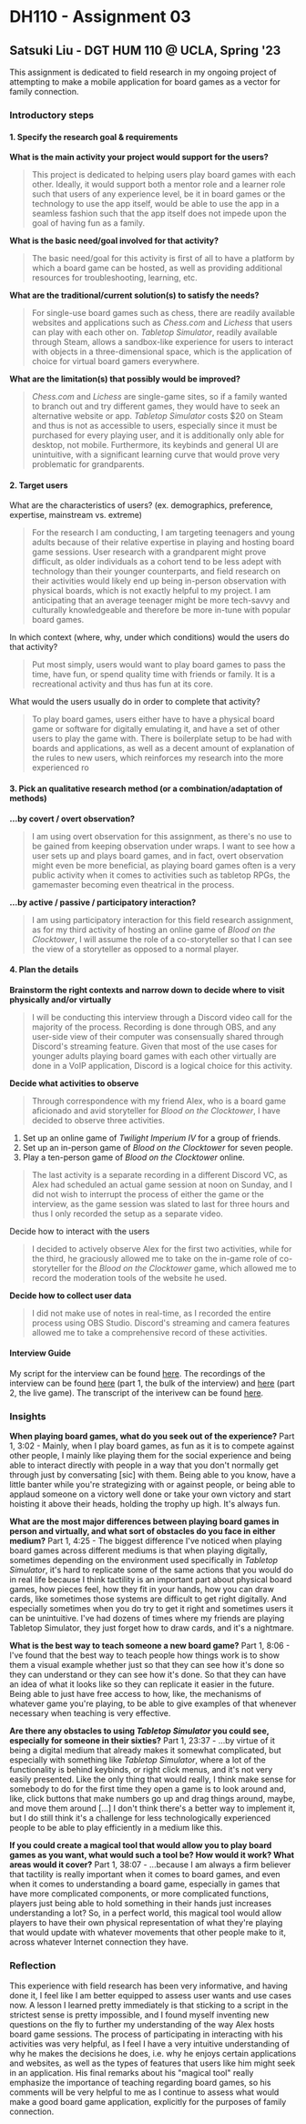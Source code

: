 # DH110 - Assignment 03

## Satsuki Liu - DGT HUM 110 @ UCLA, Spring '23
This assignment is dedicated to field research in my ongoing project of attempting to make a mobile application for board games as a vector for family connection.

### Introductory steps
#### 1. Specify the research goal & requirements
**What is the main activity your project would support for the users?**
> This project is dedicated to helping users play board games with each other. Ideally, it would support both a mentor role and a learner role such that users of any experience level, be it in board games or the technology to use the app itself, would be able to use the app in a seamless fashion such that the app itself does not impede upon the goal of having fun as a family.

**What is the basic need/goal involved for that activity?**
> The basic need/goal for this activity is first of all to have a platform by which a board game can be hosted, as well as providing additional resources for troubleshooting, learning, etc.

**What are the traditional/current solution(s) to satisfy the needs?**
> For single-use board games such as chess, there are readily available websites and applications such as *Chess.com* and *Lichess* that users can play with each other on. *Tabletop Simulator*, readily available through Steam, allows a sandbox-like experience for users to interact with objects in a three-dimensional space, which is the application of choice for virtual board gamers everywhere.

**What are the limitation(s) that possibly would be improved?**
> *Chess.com* and *Lichess* are single-game sites, so if a family wanted to branch out and try different games, they would have to seek an alternative website or app. *Tabletop Simulator* costs $20 on Steam and thus is not as accessible to users, especially since it must be purchased for every playing user, and it is additionally only able for desktop, not mobile. Furthermore, its keybinds and general UI are unintuitive, with a significant learning curve that would prove very problematic for grandparents.

#### 2. Target users
What are the characteristics of users? (ex. demographics, preference, expertise, mainstream vs. extreme)
> For the research I am conducting, I am targeting teenagers and young adults because of their relative expertise in playing and hosting board game sessions. User research with a grandparent might prove difficult, as older individuals as a cohort tend to be less adept with technology than their younger counterparts, and field research on their activities would likely end up being in-person observation with physical boards, which is not exactly helpful to my project. I am anticipating that an average teenager might be more tech-savvy and culturally knowledgeable and therefore be more in-tune with popular board games.

In which context (where, why, under which conditions) would the users do that activity?
> Put most simply, users would want to play board games to pass the time, have fun, or spend quality time with friends or family. It is a recreational activity and thus has fun at its core.

What would the users usually do in order to complete that activity? 
> To play board games, users either have to have a physical board game or software for digitally emulating it, and have a set of other users to play the game with. There is boilerplate setup to be had with boards and applications, as well as a decent amount of explanation of the rules to new users, which reinforces my research into the more experienced ro

#### 3. Pick an qualitative research method (or a combination/adaptation of methods) 
**...by covert / overt observation?**
> I am using overt observation for this assignment, as there's no use to be gained from keeping observation under wraps. I want to see how a user sets up and plays board games, and in fact, overt observation might even be more beneficial, as playing board games often is a very public activity when it comes to activities such as tabletop RPGs, the gamemaster becoming even theatrical in the process.

**...by active / passive / participatory interaction?**
> I am using participatory interaction for this field research assignment, as for my third activity of hosting an online game of *Blood on the Clocktower*, I will assume the role of a co-storyteller so that I can see the view of a storyteller as opposed to a normal player.

#### 4. Plan the details
**Brainstorm the right contexts and narrow down to decide where to visit physically and/or virtually**
> I will be conducting this interview through a Discord video call for the majority of the process. Recording is done through OBS, and any user-side view of their computer was consensually shared through Discord's streaming feature. Given that most of the use cases for younger adults playing board games with each other virtually are done in a VoIP application, Discord is a logical choice for this activity.

**Decide what activities to observe**
> Through correspondence with my friend Alex, who is a board game aficionado and avid storyteller for *Blood on the Clocktower*, I have decided to observe three activities.

1. Set up an online game of *Twilight Imperium IV* for a group of friends.
2. Set up an in-person game of *Blood on the Clocktower* for seven people.
3. Play a ten-person game of *Blood on the Clocktower* online.

>The last activity is a separate recording in a different Discord VC, as Alex had scheduled an actual game session at noon on Sunday, and I did not wish to interrupt the process of either the game or the interview, as the game session was slated to last for three hours and thus I only recorded the setup as a separate video.

Decide how to interact with the users
> I decided to actively observe Alex for the first two activities, while for the third, he graciously allowed me to take on the in-game role of co-storyteller for the *Blood on the Clocktower* game, which allowed me to record the moderation tools of the website he used.

**Decide how to collect user data**
> I did not make use of notes in real-time, as I recorded the entire process using OBS Studio. Discord's streaming and camera features allowed me to take a comprehensive record of these activities.

#### Interview Guide
My script for the interview can be found [here](https://docs.google.com/document/d/15-D7gINDq3pt5qe5LauXE9ghC8DMwd-zPiNg6wALGts/).
The recordings of the interview can be found [here](https://www.youtube.com/watch?v=_soTaY5Wr38) (part 1, the bulk of the interview) and [here](https://www.youtube.com/watch?v=zGlxxaBTTi0) (part 2, the live game).
The transcript of the interivew can be found [here](https://docs.google.com/document/d/1mmyDYXyAGoUi2Z4ojU7htRPwlzokdtP9hUcIYM3rVgs/).

### Insights

**When playing board games, what do you seek out of the experience?**
Part 1, 3:02 - Mainly, when I play board games, as fun as it is to compete against other people, I mainly like playing them for the social experience and being able to interact directly with people in a way that you don't normally get through just by conversating [sic] with them. Being able to you know, have a little banter while you're strategizing with or against people, or being able to applaud someone on a victory well done or take your own victory and start hoisting it above their heads, holding the trophy up high. It's always fun.

**What are the most major differences between playing board games in person and virtually, and what sort of obstacles do you face in either medium?**
Part 1, 4:25 - The biggest difference I've noticed when playing board games across different mediums is that when playing digitally, sometimes depending on the environment used specifically in *Tabletop Simulator*, it's hard to replicate some of the same actions that you would do in real life because I think tactility is an important part about physical board games, how pieces feel, how they fit in your hands, how you can draw cards, like sometimes those systems are difficult to get right digitally. And especially sometimes when you do try to get it right and sometimes users it can be unintuitive. I've had dozens of times where my friends are playing Tabletop Simulator, they just forget how to draw cards, and it's a nightmare.

**What is the best way to teach someone a new board game?**
Part 1, 8:06 - I've found that the best way to teach people how things work is to show them a visual example whether just so that they can see how it's done so they can understand or they can see how it's done. So that they can have an idea of what it looks like so they can replicate it easier in the future. Being able to just have free access to how, like, the mechanisms of whatever game you're playing, to be able to give examples of that whenever necessary when teaching is very effective.

**Are there any obstacles to using *Tabletop Simulator* you could see, especially for someone in their sixties?**
Part 1, 23:37 - ...by virtue of it being a digital medium that already makes it somewhat complicated, but especially with something like *Tabletop Simulator*, where a lot of the functionality is behind keybinds, or right click menus, and it's not very easily presented. Like the only thing that would really, I think make sense for somebody to do for the first time they open a game is to look around and, like, click buttons that make numbers go up and drag things around, maybe, and move them around [...] I don't think there's a better way to implement it, but I do still think it's a challenge for less technologically experienced people to be able to play efficiently in a medium like this. 

**If you could create a magical tool that would allow you to play board games as you want, what would such a tool be? How would it work? What areas would it cover?**
Part 1, 38:07 - ...because I am always a firm believer that tactility is really important when it comes to board games, and even when it comes to understanding a board game, especially in games that have more complicated components, or more complicated functions, players just being able to hold something in their hands just increases understanding a lot? So, in a perfect world, this magical tool would allow players to have their own physical representation of what they're playing that would update with whatever movements that other people make to it, across whatever Internet connection they have.

### Reflection
This experience with field research has been very informative, and having done it, I feel like I am better equipped to assess user wants and use cases now. A lesson I learned pretty immediately is that sticking to a script in the strictest sense is pretty impossible, and I found myself inventing new questions on the fly to further my understanding of the way Alex hosts board game sessions. The process of participating in interacting with his activities was very helpful, as I feel I have a very intuitive understanding of why he makes the decisions he does, i.e. why he enjoys certain applications and websites, as well as the types of features that users like him might seek in an application. His final remarks about his "magical tool" really emphasize the importance of teaching regarding board games, so his comments will be very helpful to me as I continue to assess what would make a good board game application, explicitly for the purposes of family connection.